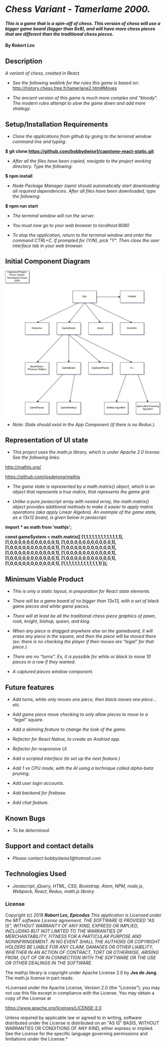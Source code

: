 # _Chess Variant - Tamerlame 2000._

#### _This is a game that is a spin-off of chess.  This version of chess will use a bigger game board (bigger than 8x8), and will have more chess pieces that are different than the traditional chess pieces._

#### By _**Robert Lee**_

## Description

_A variant of chess, created in React._

* _See the following weblink for the rules this game is based on:_
http://history.chess.free.fr/tamerlane2.htm#Moves

* _The ancient version of this game is much more complex and "bloody".  The modern rules attempt to slow the game down and add more strategy._

## Setup/Installation Requirements

* _Clone the applications from github by going to the terminal window command line and typing:_

**$ git clone https://github.com/bobbydwise1/capstone-react-static.git**

* _After all the files have been copied, navigate to the project working directory.  Type the following:_

**$ npm install**

* _Node Package Manager (npm) should automatically start downloading all required dependencies.  After all files have been downloaded, type the following:_

**$ npm run start**

* _The terminal window will run the server._

* _You must now go to your web browser to localhost:8080_

* _To stop the application, return to the terminal window and enter the command CTRL+C.  If prompted for (Y/N), pick "Y".  Then close the user interface tab in your web browser._

## Initial Component Diagram
![Component Image](./src/assets/images/DiagramComp.png)
* _Note: State should exist in the App Component (if there is no Redux.)._

## Representation of UI state

* _This project uses the math.js library, which is under Apache 2.0 license.  See the following links:_

http://mathjs.org/

https://github.com/josdejong/mathjs

* _The game state is represented by a math.matrix() object, which is an object that represents a true matrix, that represents the game grid._

* _Unlike a pure javascript array with nested array, the math.matrix() object provides additional methods to make it easier to apply matrix operations (aka apply Linear Algebra).  An example of the game state, as a 13x12 board, is given below in javascript:_

**import * as math from 'mathjs';**

**const gameSystem = math.matrix([
[1,1,1,1,1,1,1,1,1,1,1,1,1],
[1,0,0,0,0,0,0,0,0,0,0,0,1],
[1,0,0,0,0,0,0,0,0,0,0,0,1],
[1,0,0,0,0,0,0,0,0,0,0,0,1],
[1,0,0,0,0,0,0,0,0,0,0,0,1],
[1,0,0,0,0,0,0,0,0,0,0,0,1],
[1,0,0,0,0,0,0,0,0,0,0,0,1],
[1,0,0,0,0,0,0,0,0,0,0,0,1],
[1,0,0,0,0,0,0,0,0,0,0,0,1],
[1,0,0,0,0,0,0,0,0,0,0,0,1],
[1,1,1,1,1,1,1,1,1,1,1,1,1]
]);**

## Minimum Viable Product

* _This is only a static layout, in preparation for React state elements._

* _There will be a game board of no bigger than 13x13, with a set of black game pieces and white game pieces._

* _There will at least be all the traditional chess piece graphics of pawn, rook, knight, bishop, queen, and king._

* _When any piece is dragged anywhere else on the gameboard, it will erase any piece in the square, and then the piece will be moved there (ex: there is no checking the player if their moves are “legal” for that piece.)._

* _There are no “turns”.  Ex, it is possible for white or black to move 10 pieces in a row if they wanted._

* _A captured pieces window component._

## Future features

* _Add turns, white only moves one piece, then black moves one piece… etc._

* _Add game piece move checking to only allow pieces to move to a “legal” square._

* _Add a skinning feature to change the look of the game._

* _Refactor for React Native, to create an Andriod app._

* _Refactor for responsive UI._

* _Add a scripted interface (to set up the next feature.)_

* _Add 1 vs CPU mode, with the AI using a technique called alpha-beta pruning._

* _Add user login accounts._

* _Add backend for firebase._

* _Add chat feature._

## Known Bugs

* _To be determined._

## Support and contact details

* _Please contact bobbydwise1@hotmail.com_

## Technologies Used

* _Javascript, jQuery, HTML, CSS, Bootstrap, Atom, NPM, node.js, Webpack, React, Redux, math.js library._

### License

Copyright (c) 2019 **_Robert Lee, Epicodus_**
*This application is Licensed under the MIT software License agreement. THE SOFTWARE IS PROVIDED "AS IS", WITHOUT WARRANTY OF ANY KIND, EXPRESS OR IMPLIED, INCLUDING BUT NOT LIMITED TO THE WARRANTIES OF MERCHANTABILITY, FITNESS FOR A PARTICULAR PURPOSE AND NONINFRINGEMENT. IN NO EVENT SHALL THE AUTHORS OR COPYRIGHT HOLDERS BE LIABLE FOR ANY CLAIM, DAMAGES OR OTHER LIABILITY, WHETHER IN AN ACTION OF CONTRACT, TORT OR OTHERWISE, ARISING FROM, OUT OF OR IN CONNECTION WITH THE SOFTWARE OR THE USE OR OTHER DEALINGS IN THE SOFTWARE.*

The mathjs library is copyright under Apache License 2.0 by **Jos de Jong**.  The math.js license in part reads:

*Licensed under the Apache License, Version 2.0 (the "License"); you may not use this file except in compliance with the License. You may obtain a copy of the License at

https://www.apache.org/licenses/LICENSE-2.0

Unless required by applicable law or agreed to in writing, software distributed under the License is distributed on an "AS IS" BASIS, WITHOUT WARRANTIES OR CONDITIONS OF ANY KIND, either express or implied. See the License for the specific language governing permissions and limitations under the License.*
